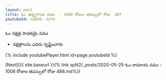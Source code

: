 ```yaml
---
layout: post
title: ఓం ఊర్ధ్వగాయ నమః  - 1008 రోజుల తపస్సులో రోజు  487
youtubeId: vabG0--JyYU
---
```

 
 
 ఓం నక్షత్ర సాధకయై నమః  
 
 -  నక్షత్రాలను ఎవరు సృష్టించారు 
 
  
 
  
 
 
 
 
 
 


{% include youtubePlayer.html id=page.youtubeId %}
 
[Next]({{ site.baseurl }}{% link  split2/_posts/2020-05-25-ఓం రామాయ నమః  - 1008 రోజుల తపస్సులో రోజు  488.md%})
 
